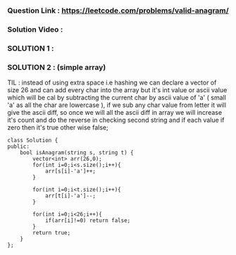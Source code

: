 ### Question Link : https://leetcode.com/problems/valid-anagram/


### Solution Video : 


### SOLUTION 1 : 


### SOLUTION 2 : (simple array)

TIL : instead of using extra space i.e hashing we can declare a vector of size 26 and can add every char into the array but it's int value or ascii value which will be cal by subtracting the current char by ascii value of 'a' ( small 'a' as all the char are lowercase ), if we sub any char value from letter it will give the ascii diff, so once we will all the ascii diff in array we will increase it's count and do the reverse in checking second string and if each value if zero then it's true other wise false;

```
class Solution {
public:
    bool isAnagram(string s, string t) {
        vector<int> arr(26,0);
        for(int i=0;i<s.size();i++){
            arr[s[i]-'a']++;
        }
        
        for(int i=0;i<t.size();i++){
            arr[t[i]-'a']--;
        }
        
        for(int i=0;i<26;i++){
            if(arr[i]!=0) return false;
        }
        return true;
    }
};
```

###